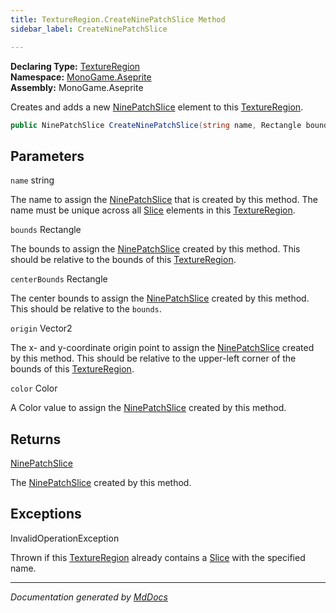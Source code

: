 ```yaml
---
title: TextureRegion.CreateNinePatchSlice Method
sidebar_label: CreateNinePatchSlice

---
```


**Declaring Type:** [TextureRegion](../)  
**Namespace:** [MonoGame.Aseprite](../../)  
**Assembly:** MonoGame.Aseprite

Creates and adds a new [NinePatchSlice](../../NinePatchSlice/) element to this [TextureRegion](../).

```csharp
public NinePatchSlice CreateNinePatchSlice(string name, Rectangle bounds, Rectangle centerBounds, Vector2 origin, Color color);
```

## Parameters

`name`  string

The name to assign the [NinePatchSlice](../../NinePatchSlice/) that is created by this method.  The name must be unique across all [Slice](../../Slice/) elements in this [TextureRegion](../).

`bounds`  Rectangle

The bounds to assign the [NinePatchSlice](../../NinePatchSlice/) created by this method.  This should be relative to  the bounds of this [TextureRegion](../).

`centerBounds`  Rectangle

The center bounds to assign the [NinePatchSlice](../../NinePatchSlice/) created by this method.  This should be relative to the `bounds`.

`origin`  Vector2

The x\- and y\-coordinate origin point to assign the [NinePatchSlice](../../NinePatchSlice/) created by this method. This should be relative to the upper\-left corner of the bounds of this [TextureRegion](../).

`color`  Color

A Color value to assign the [NinePatchSlice](../../NinePatchSlice/) created by this method.

## Returns

[NinePatchSlice](../../NinePatchSlice/)

The [NinePatchSlice](../../NinePatchSlice/) created by this method.

## Exceptions

InvalidOperationException

Thrown if this [TextureRegion](../) already contains a [Slice](../../Slice/) with the specified name.

___

*Documentation generated by [MdDocs](https://github.com/ap0llo/mddocs)*
